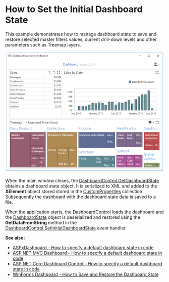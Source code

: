 # How to Set the Initial Dashboard State

This example demonstrates how to manage dashboard state to save and restore selected master filters values, current drill-down levels and other parameters such as Treemap layers.

![](./images/wpf-dashboard-set-initial-state.png)

When the main window closes, the [DashboardControl.GetDashboardState](https://docs.devexpress.com/Dashboard/DevExpress.DashboardWpf.DashboardControl.GetDashboardState) obtains a dashboard state object. It is serialized to XML and added to the **XElement** object stored  stored in the [CustomProperties](https://docs.devexpress.com/Dashboard/DevExpress.DashboardCommon.Dashboard.CustomProperties) collection. Subsequently the dashboard with the dashboard state data is saved to a file.

When the application starts, the DashboardControl loads the dashboard and the [DashboardState](https://docs.devexpress.com/Dashboard/DevExpress.DashboardCommon.DashboardState) object is deserialized and restored using the **GetDataFromString** method in the [DashboardControl.SetInitialDashboardState](https://docs.devexpress.com/Dashboard/DevExpress.DashboardWpf.DashboardControl.SetInitialDashboardState) event handler.

**See also:**

* [ASPxDashboard - How to specify a default dashboard state in code](https://github.com/DevExpress-Examples/aspxdashboard-how-to-specify-a-default-dashboard-state-in-code-t513681)
* [ASP.NET MVC Dashboard - How to specify a default dashboard state in code](https://github.com/DevExpress-Examples/aspnet-mvc-dashboard-how-to-specify-a-default-dashboard-state-in-code-t586607)
* [ASP.NET Core Dashboard Control - How to specify a default dashboard state in code](https://github.com/DevExpress-Examples/aspnet-core-dashboard-control-how-to-specify-a-default-dashboard-state-in-code-t607138)
* [WinForms Dashboard - How to Save and Restore the Dashboard State](https://github.com/DevExpress-Examples/winforms-dashboard-save-restore-dashboard-state)
